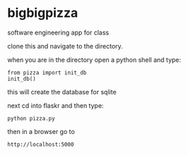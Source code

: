 # bigbigpizza
software engineering app for class

clone this and navigate to the directory.

when you are in the directory open a python shell and type:
```
from pizza import init_db
init_db()
```
this will create the database for sqlite

next cd into flaskr and then type: 
```
python pizza.py
```

then in a browser go to
```
http://localhost:5000
```
